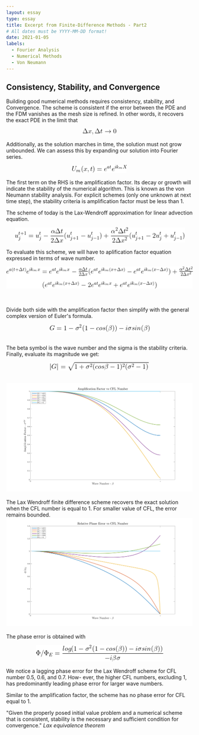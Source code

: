 ```yaml
---
layout: essay
type: essay
title: Excerpt from Finite-Difference Methods - Part2
# All dates must be YYYY-MM-DD format!
date: 2021-01-05
labels:
  - Fourier Analysis
  - Numerical Methods
  - Von Neumann
---
```


## Consistency, Stability, and Convergence

Building good numerical methods requires consistency, stability, and Convergence. The scheme is consistent if the error between the PDE and the FDM vanishes as the mesh size is refined. In other words, it recovers the exact PDE in the limit that 
<p align="center">
<img src="../images/FDM/FDM-stability-consistent.gif">
</p>


Additionally, as the solution marches in time, the solution must not grow unbounded. We can assess this by expanding our solution into Fourier series.

<p align="center">
<img src="../images/FDM/FDM-Fourier.gif">
</p>


The first term on the RHS is the amplification factor. Its decay or growth will indicate the stability of the numerical algorithm. This is known as the von Neumann stability analysis. For explicit schemes (only one unknown at next time step), the stability criteria is amplification factor must be less than 1.

The scheme of today is the Lax-Wendroff approximation for linear advection equation.
<p align="center">
<img src="../images/FDM/FDM_Lax_Wendroff.gif">
</p>


To evaluate this scheme, we will have to aplification factor equation expressed in terms of wave number.
<p align="center">
<img src="../images/FDM/FDM-von-Neumann.gif">
</p>

<br />



Divide both side with the amplification factor then simplify with the general complex version of Euler's formula.
<p align="center">
<img src="../images/FDM/FDM-G.gif">
</p>

<br /> 
The beta symbol is the wave number and the sigma is the stability criteria. Finally, evaluate its magnitude we get:
<p align="center">
<img src="../images/FDM/FDM-magnitude-G.gif">
</p>


<br />

<div align="center">
  <img class="ui image" src="../images/FDM2_1.png">
</div>

<br />
The Lax Wendroff finite difference scheme recovers the exact solution when the CFL number is equal
to 1. For smaller value of CFL, the error remains bounded.

<div align="center">
  <img class="ui image" src="../images/FDM2_2.png">
</div>

<br />
The phase error is obtained with 
<p align="center">
<img src="../images/FDM/FDM-phase-error.gif">
</p>


We notice a lagging phase error for the Lax Wendroff scheme for CFL number 0.5, 0.6, and 0.7. How-
ever, the higher CFL numbers, excluding 1, has predominantly leading phase error for larger wave
numbers.

Similar to the amplification factor, the scheme has no phase error for CFL equal to 1.

"Given the properly posed initial value problem and a numerical scheme that is consistent, stability is the necessary and sufficient condition for convergence." <i> Lax equivalence theorem </i>
